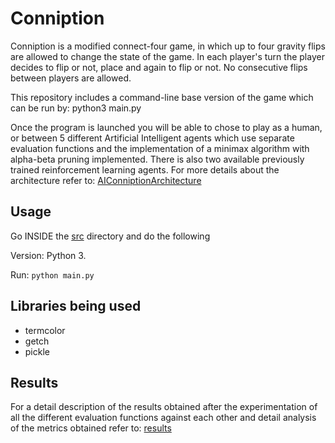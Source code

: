 # Conniption

Conniption is a modified connect-four game, in which up to four gravity flips are allowed to change the state of the game. In each player's turn the player decides to flip or not, place and again to flip or not. No consecutive flips between players are allowed.

This repository includes a command-line base version of the game which can be run by: python3 main.py

Once the program is launched you will be able to chose to play as a human, or between 5 different Artificial Intelligent agents which use separate evaluation functions and the implementation of a minimax algorithm with alpha-beta pruning implemented. There is also two available previously trained reinforcement learning agents. For more details about the architecture refer to: [AIConniptionArchitecture](results/AIConniptionArchitecture.pdf)


## Usage

Go INSIDE the [src](/src) directory and do the following

Version: Python 3.

Run: `python main.py`

## Libraries being used

- termcolor
- getch
- pickle

## Results

For a detail description of the results obtained after the experimentation of all the different evaluation functions against each other and detail analysis of the metrics obtained refer to:  [results](results/results_Conniption.pdf)
